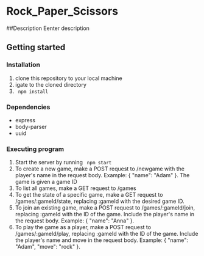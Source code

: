 # Rock_Paper_Scissors
##Description
Eenter description

## Getting started

### Installation
1. clone this repository to your local machine
2. igate to the cloned directory
3.  <code> npm install </code> 

### Dependencies
* express
* body-parser
* uuid


### Executing program
1. Start the server by running <code> npm start </code>
2. To create a new game, make a POST request to /newgame with the player's name in the request body. Example: { "name": "Adam" }. The game is given a game ID
3. To list all games, make a GET request to /games
4. To get the state of a specific game, make a GET request to /games/:gameId/state, replacing :gameId with the desired game ID.
5. To join an existing game, make a POST request to /games/:gameId/join, replacing :gameId with the ID of the game. Include the player's name in the request body. Example: { "name": "Anna" }.
6. To play the game as a player, make a POST request to /games/:gameId/play, replacing :gameId with the ID of the game. Include the player's name and move in the request body. Example: { "name": "Adam", "move": "rock" }.

